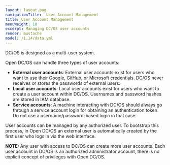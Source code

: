 ```yaml
---
layout: layout.pug
navigationTitle:  User Account Management
title: User Account Management
menuWeight: 10
excerpt: Managing DC/OS user accounts
render: mustache
model: /1.14/data.yml
---
```


<!-- The source repository for this topic is https://github.com/dcos/dcos-docs-site -->

DC/OS is designed as a multi-user system.

Open DC/OS can handle three types of user accounts:

* **External user accounts**: External user accounts exist for users who want to use their Google, GitHub, or Microsoft credentials. DC/OS never receives or stores the passwords of external users.
* **Local user accounts**: Local user accounts exist for users who want to create a user account within DC/OS. Usernames and password hashes are stored in IAM database.
* **Service accounts**: A machine interacting with DC/OS should always go through a service account login for obtaining an authentication token. Do not use a username/password-based login in that case.

User accounts can be managed by any authorized user. To bootstrap this process, in Open DC/OS an external user is automatically created by the first user who logs in via the web interface.

<p class="message--note"><strong>NOTE: </strong>Any user with access to DC/OS can create more user accounts. Each user account in DC/OS is an authorized administrator account, there is no explicit concept of privileges with Open DC/OS.</p>
